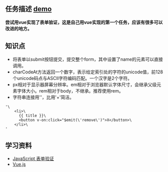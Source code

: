 ## 任务描述 [demo](https://kad0108.github.io/IFE/2016/task30)

**尝试用vue实现了表单验证，这是自己用vue实现的第一个任务，应该有很多可以改进的地方。**

## 知识点

* 将表单以submit按钮提交，提交整个form，其中设置了name的元素可以直接调用。
* charCodeAt方法返回一个数字，表示给定索引处的字符的unicode值，前128个unicode码点与ASCII字符编码匹配。一个汉字是2个字符。
* px相对于显示器屏幕分辨率。em相对于浏览器默认字体尺寸，会继承父级元素字体大小。rem相对于body，不继承。推荐使用rem。
* 字符串连接用'\'，比用'+'简洁。
```
'\
    <li>\
      {{ title }}\
      <button v-on:click="$emit(\'remove\')">X</button>\
    </li>\
'
```

## 学习资料

* [JavaScript 表单验证](http://www.w3school.com.cn/js/js_form_validation.asp)
* [Vue.js](https://cn.vuejs.org/v2/guide/)

